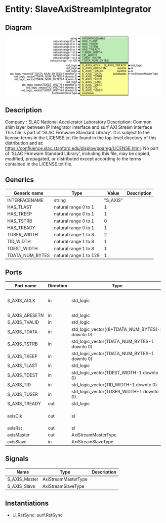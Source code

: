 # Entity: SlaveAxiStreamIpIntegrator

## Diagram

![Diagram](SlaveAxiStreamIpIntegrator.svg "Diagram")
## Description

Company    : SLAC National Accelerator Laboratory
Description: Common shim layer between IP Integrator interface and surf AXI Stream interface
This file is part of 'SLAC Firmware Standard Library'.
It is subject to the license terms in the LICENSE.txt file found in the
top-level directory of this distribution and at:
   https://confluence.slac.stanford.edu/display/ppareg/LICENSE.html.
No part of 'SLAC Firmware Standard Library', including this file,
may be copied, modified, propagated, or distributed except according to
the terms contained in the LICENSE.txt file.
## Generics

| Generic name    | Type                   | Value    | Description |
| --------------- | ---------------------- | -------- | ----------- |
| INTERFACENAME   | string                 | "S_AXIS" |             |
| HAS_TLAST       | natural range 0 to 1   | 1        |             |
| HAS_TKEEP       | natural range 0 to 1   | 1        |             |
| HAS_TSTRB       | natural range 0 to 1   | 0        |             |
| HAS_TREADY      | natural range 0 to 1   | 1        |             |
| TUSER_WIDTH     | natural range 1 to 8   | 2        |             |
| TID_WIDTH       | natural range 1 to 8   | 1        |             |
| TDEST_WIDTH     | natural range 1 to 8   | 1        |             |
| TDATA_NUM_BYTES | natural range 1 to 128 | 1        |             |
## Ports

| Port name      | Direction | Type                                             | Description                        |
| -------------- | --------- | ------------------------------------------------ | ---------------------------------- |
| S_AXIS_ACLK    | in        | std_logic                                        | IP Integrator AXI Stream Interface |
| S_AXIS_ARESETN | in        | std_logic                                        |                                    |
| S_AXIS_TVALID  | in        | std_logic                                        |                                    |
| S_AXIS_TDATA   | in        | std_logic_vector((8*TDATA_NUM_BYTES)-1 downto 0) |                                    |
| S_AXIS_TSTRB   | in        | std_logic_vector(TDATA_NUM_BYTES-1 downto 0)     |                                    |
| S_AXIS_TKEEP   | in        | std_logic_vector(TDATA_NUM_BYTES-1 downto 0)     |                                    |
| S_AXIS_TLAST   | in        | std_logic                                        |                                    |
| S_AXIS_TDEST   | in        | std_logic_vector(TDEST_WIDTH-1 downto 0)         |                                    |
| S_AXIS_TID     | in        | std_logic_vector(TID_WIDTH-1 downto 0)           |                                    |
| S_AXIS_TUSER   | in        | std_logic_vector(TUSER_WIDTH-1 downto 0)         |                                    |
| S_AXIS_TREADY  | out       | std_logic                                        |                                    |
| axisClk        | out       | sl                                               | SURF AXI Stream Interface          |
| axisRst        | out       | sl                                               |                                    |
| axisMaster     | out       | AxiStreamMasterType                              |                                    |
| axisSlave      | in        | AxiStreamSlaveType                               |                                    |
## Signals

| Name          | Type                | Description |
| ------------- | ------------------- | ----------- |
| S_AXIS_Master | AxiStreamMasterType |             |
| S_AXIS_Slave  | AxiStreamSlaveType  |             |
## Instantiations

- U_RstSync: surf.RstSync
